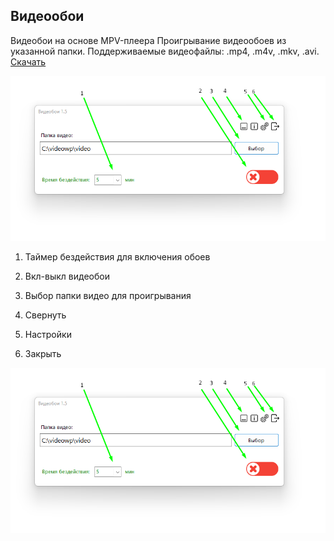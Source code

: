 ## Видеообои
Видеобои на основе MPV-плеера
Проигрывание видеообоев из указанной папки. Поддерживаемые видеофайлы: .mp4, .m4v, .mkv, .avi.
[Скачать]( https://drive.google.com/file/d/1wMgGYZ6r5VmU9Kq4ApDF5DZcHtFgtg4W/view?usp=sharing )

![Главное окно программы](/images/Screenshot_1.png)

1. Таймер бездействия для включения обоев

2. Вкл-выкл видеобои

3. Выбор папки видео для проигрывания

4. Свернуть

5. Настройки

6. Закрыть

![Окно настроек](/images/Screenshot_1.png)
